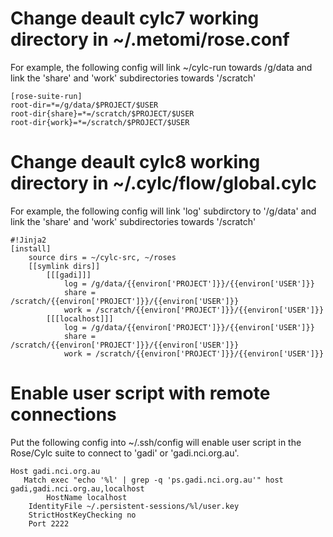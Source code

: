 # Change deault cylc7 working directory in  ~/.metomi/rose.conf

For example, the following config will link ~/cylc-run towards /g/data and link the 'share' and 'work' subdirectories towards '/scratch'

```
[rose-suite-run]
root-dir=*=/g/data/$PROJECT/$USER
root-dir{share}=*=/scratch/$PROJECT/$USER
root-dir{work}=*=/scratch/$PROJECT/$USER
```
# Change deault cylc8 working directory in ~/.cylc/flow/global.cylc

For example, the following config will link 'log' subdirctory to '/g/data' and link the 'share' and 'work' subdirectories towards '/scratch'

```
#!Jinja2
[install]
    source dirs = ~/cylc-src, ~/roses
    [[symlink dirs]]
        [[[gadi]]]
            log = /g/data/{{environ['PROJECT']}}/{{environ['USER']}}
            share = /scratch/{{environ['PROJECT']}}/{{environ['USER']}}
            work = /scratch/{{environ['PROJECT']}}/{{environ['USER']}}
        [[[localhost]]]
            log = /g/data/{{environ['PROJECT']}}/{{environ['USER']}}
            share = /scratch/{{environ['PROJECT']}}/{{environ['USER']}}
            work = /scratch/{{environ['PROJECT']}}/{{environ['USER']}}
```

# Enable user script with remote connections

Put the following config into ~/.ssh/config will enable user script in the Rose/Cylc suite to connect to 'gadi' or 'gadi.nci.org.au'.
```
Host gadi.nci.org.au
   Match exec "echo '%l' | grep -q 'ps.gadi.nci.org.au'" host gadi,gadi.nci.org.au,localhost
        HostName localhost
	IdentityFile ~/.persistent-sessions/%l/user.key
	StrictHostKeyChecking no
	Port 2222
```